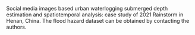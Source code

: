 Social media images based urban waterlogging submerged depth estimation and spatiotemporal analysis: case study of 2021 Rainstorm in Henan, China.
The flood hazard dataset can be obtained by contacting the authors.
